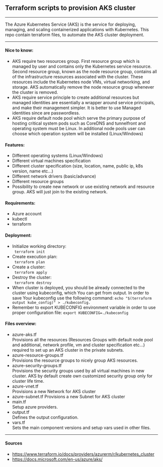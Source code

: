 ## Terraform scripts to provision AKS cluster #
***
The Azure Kubernetes Service (AKS) is the service for deploying, managing, and scaling containerized applications with Kubernetes. This repo contain terraform files, to automate the AKS cluster deployment.
***
#### Nice to know:
- AKS require two resources group. First resource group which is managed by user and contains only the Kubernetes service resource. Second resource group, known as the node resource group, contains all of the infrastructure resources associated with the cluster. These resources include the Kubernetes node VMs, virtual networking, and storage. AKS automatically remove the node resource group whenever the cluster is removed.
- AKS require service principle to create additional resources but managed identities are essentially a wrapper around service principals, and make their management simpler. It is better to use Managed identities since are passwordless.
- AKS require default node pool which serve the primary purpose of hosting critical system pods such as CoreDNS and tunnelfront and operating system must be Linux. In additional node pools user can choose which operation system will be installed (Linux/Windows)
#### Features:
- Different operating systems (Linux/Windows)
- Different virtual machines specification
- Different cluster specification (size, location, name, public ip, k8s version, name etc...)
- Different network drivers (basic/advance)
- Different resource groups
- Possibility to create new network or use existing network and resource group. AKS will just join to the existing network.


#### Requirements:
- Azure account
- kubectl
- terraform

#### Deployment:
- Initialize working directory:  
``` terraform init```
- Create execution plan:  
``` terraform plan```
- Create a cluster:  
``` terraform apply```
- Destroy the cluster:  
``` terraform destroy```
- When cluster is deployed, you should be already connected to the cluster using kubeconfig, which You can get from output. In order to save Your kubeconfig use the following command: ``` echo "$(terraform output kube_config)" > ./kubeconfig. ```
- Remember to export KUBECONFIG environment variable in order to use proper configuration file: ```export KUBECONFIG=./kubeconfig ```
#### Files overview:
- azure-aks.tf  
Provisions all the resources (Resources Groups with default node pool and additional, network profile, vm and cluster specification etc...) required to set up an AKS cluster in the private subnets.
- azure-resource-groups.tf  
Provisions the resource groups to nicely group AKS resources.
- azure-security-groups.tf  
Provisions the security groups used by all virtual machines in new cluster. AKS by default create own customized security group only for cluster life time.
- azure-vnet.tf  
Provisions a new Network for AKS cluster 
- azure-subnet.tf
Provisions a new Subnet for AKS cluster  
- main.tf  
Setup azure providers.
- output.tf  
Defines the output configuration.
- vars.tf  
Sets the main component versions and setup vars used in other files.
***

#### Sources
- https://www.terraform.io/docs/providers/azurerm/r/kubernetes_cluster
- https://docs.microsoft.com/en-us/azure/aks/